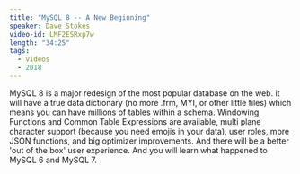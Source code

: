 ```yaml
---
title: "MySQL 8 -- A New Beginning"
speaker: Dave Stokes
video-id: LMF2ESRxp7w
length: "34:25"
tags:
  - videos
  - 2018
---
```


MySQL 8 is a major redesign of the most popular database on the web. it will have a true data dictionary (no more .frm, MYI, or other little files) which means you can have millions of tables within a schema. Windowing Functions and Common Table Expressions are available, multi plane character support (because you need emojis in your data), user roles, more JSON functions, and big optimizer improvements. And there will be a better 'out of the box' user experience. And you will learn what happened to MySQL 6 and MySQL 7.
